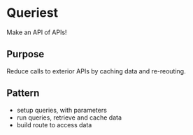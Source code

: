 # Queriest
Make an API of APIs!

## Purpose
Reduce calls to exterior APIs by caching data and re-reouting.

## Pattern
- setup queries, with parameters
- run queries, retrieve and cache data
- build route to access data